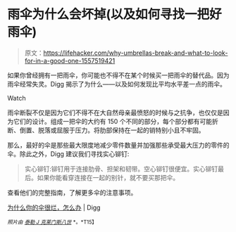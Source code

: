 # 雨伞为什么会坏掉(以及如何寻找一把好雨伞)

> 原文：<https://lifehacker.com/why-umbrellas-break-and-what-to-look-for-in-a-good-one-1557519421>

如果你曾经拥有一把雨伞，你可能也不得不在某个时候买一把雨伞的替代品。因为雨伞经常失灵。Digg 揭示了为什么——以及如何发现比平均水平差一点的雨伞。

Watch

雨伞断裂不仅是因为它们不得不在大自然母亲最愤怒的时候与之抗争，也仅仅是因为它们的设计。组成一把伞的大约有 150 个不同的部分，每个部分都有可能折断、倒置、脱落或屈服于压力。将肋部保持在一起的销特别小且不牢固。

那么，最好的伞是那些最大限度地减少零件数量并加强那些承受最大压力的零件的伞。除此之外，Digg 建议我们寻找实心铆钉:

> 实心铆钉:铆钉用于连接肋骨、担架和韧带。空心铆钉很便宜。实心铆钉最后。如果你能看穿连接在一起的别针，就不要买那把伞。

查看他们的完整指南，了解更多伞的注意事项。

[为什么你的伞很烂，怎么办](http://digg.com/2014/umbrellas-break-why-and-get-the-best-one?utm_source=digg&utm_medium=email) | Digg

<small>*照片由*</small> [<small>*泰勒 J 克莱门斯八世*</small>](https://www.flickr.com/photos/78476250@N00/2453915505/sizes/z/) <small>*。*T15】</small>